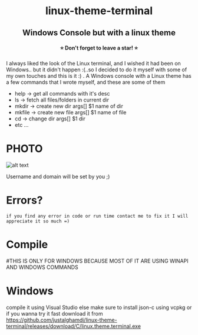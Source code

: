 <h1 align="center">linux-theme-terminal</h1>
<h2 align="center">Windows Console but with a linux theme</h2>
<h4 align="center">⭐ Don't forget to leave a star! ⭐</h4>


I always liked the look of the Linux terminal, and I wished it had been on Windows.. but it didn't happen :(..so I decided to do it myself with some of my own touches and this is it :) .
A Windows console with a Linux theme has a few commands that I wrote myself, and these are some of them

* help -> get all commands with it's desc
* ls -> fetch all files/folders in current dir
* mkdir -> create new dir args[] $1 name of dir
* mkfile -> create new file args[] $1 name of file
* cd -> change dir args[] $1 dir
* etc ...

# PHOTO
![alt text](https://cdn.discordapp.com/attachments/725201064147550218/949016019702284398/Screenshot_2022-03-03_214518.png)

Username and domain will be set by you ;)

# Errors?
`if you find any error in code or run time contact me to fix it I will appreciate it so much =)`
# Compile
#THIS IS ONLY FOR WINDOWS BECAUSE MOST OF IT ARE USING WINAPI AND WINDOWS COMMANDS
# Windows
compile it using Visual Studio else make sure to install json-c using vcpkg or if you wanna try it fast download it from https://github.com/justalghamdi/linux-theme-terminal/releases/download/C/linux.theme.terminal.exe

